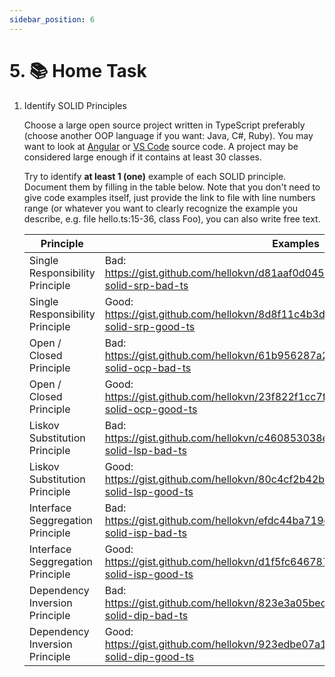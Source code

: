 ```yaml
---
sidebar_position: 6
---
```


# 5. 📚 Home Task

1. Identify SOLID Principles

   Choose a large open source project written in TypeScript preferably (choose another OOP language if you want: Java, C#, Ruby). You may want to look at [Angular](https://github.com/angular) or [VS Code](https://github.com/microsoft/vscode) source code. A project may be considered large enough if it contains at least 30 classes.

   Try to identify **at least 1 (one)** example of each SOLID principle. Document them by filling in the table below. Note that you don't need to give code examples itself, just provide the link to file with line numbers range (or whatever you want to clearly recognize the example you describe, e.g. file hello.ts:15-36, class Foo), you can also write free text.

   | Principle                        | Examples                                                                                       |
   | -------------------------------- | ---------------------------------------------------------------------------------------------- |
   | Single Responsibility Principle  |Bad: https://gist.github.com/hellokvn/d81aaf0d04599e53e3910e27717ce267#file-solid-srp-bad-ts    |
   | Single Responsibility Principle  |Good: https://gist.github.com/hellokvn/8d8f11c4b3de20bace465519278314a1#file-solid-srp-good-ts  |
   | Open / Closed Principle          |Bad: https://gist.github.com/hellokvn/61b956287a23745b565aebb4f91b22a8#file-solid-ocp-bad-ts    |
   | Open / Closed Principle          |Good: https://gist.github.com/hellokvn/23f822f1cc7fc8e18da69fa8a430eaec#file-solid-ocp-good-ts  |
   | Liskov Substitution Principle    |Bad: https://gist.github.com/hellokvn/c460853038e3c6430be4c2259fc7c610#file-solid-lsp-bad-ts    |
   | Liskov Substitution Principle    |Good: https://gist.github.com/hellokvn/80c4cf2b42bd0aae7c0d045af393fd5a#file-solid-lsp-good-ts  |
   | Interface Seggregation Principle |Bad: https://gist.github.com/hellokvn/efdc44ba719e2d991ccbf4a103b6b143#file-solid-isp-bad-ts    |
   | Interface Seggregation Principle |Good: https://gist.github.com/hellokvn/d1f5fc6467872062c288b15780048063#file-solid-isp-good-ts  |
   | Dependency Inversion Principle   |Bad: https://gist.github.com/hellokvn/823e3a05becdc4488bfe2a0fc5fb497f#file-solid-dip-bad-ts    |
   | Dependency Inversion Principle   |Good: https://gist.github.com/hellokvn/923edbe07a1297163ca518e0a21172b0#file-solid-dip-good-ts  |

